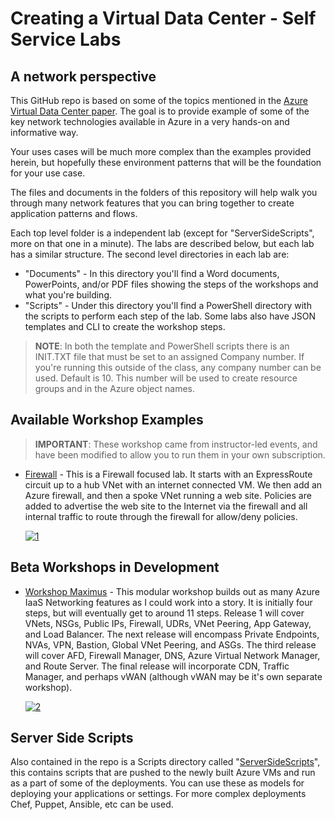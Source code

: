 # Creating a Virtual Data Center - Self Service Labs
## A network perspective

This GitHub repo is based on some of the topics mentioned in the [Azure Virtual Data Center paper][Paper]. The goal is to provide example of some of the key network technologies available in Azure in a very hands-on and informative way.

Your uses cases will be much more complex than the examples provided herein, but hopefully these environment patterns that will be the foundation for your use case. 

The files and documents in the folders of this repository will help walk you through many network features that you can bring together to create application patterns and flows.

Each top level folder is a independent lab (except for "ServerSideScripts", more on that one in a minute). The labs are described below, but each lab has a similar structure. The second level directories in each lab are:

* "Documents" - In this directory you'll find a Word documents, PowerPoints, and/or PDF files showing the steps of the workshops and what you're building.
* "Scripts" - Under this directory you'll find a PowerShell directory with the scripts to perform each step of the lab. Some labs also have JSON templates and CLI to create the workshop steps.

> **NOTE**: In both the template and PowerShell scripts there is an INIT.TXT file that must be set to an assigned Company number. If you're running this outside of the class, any company number can be used. Default is 10. This number will be used to create resource groups and in the Azure object names.

## Available Workshop Examples

> **IMPORTANT**: These workshop came from instructor-led events, and have been modified to allow you to run them in your own subscription.

* [Firewall][Firewall] - This is a Firewall focused lab. It starts with an ExpressRoute circuit up to a hub VNet with an internet connected VM. We then add an Azure firewall, and then a spoke VNet running a web site. Policies are added to advertise the web site to the Internet via the firewall and all internal traffic to route through the firewall for allow/deny policies.

    [![1]][1]

## Beta Workshops in Development

* [Workshop Maximus][Max] - This modular workshop builds out as many Azure IaaS Networking features as I could work into a story. It is initially four steps, but will eventually get to around 11 steps. Release 1 will cover VNets, NSGs, Public IPs, Firewall, UDRs, VNet Peering, App Gateway, and Load Balancer. The next release will encompass Private Endpoints, NVAs, VPN, Bastion, Global VNet Peering, and ASGs. The third release will cover AFD, Firewall Manager, DNS, Azure Virtual Network Manager, and Route Server. The final release will incorporate CDN, Traffic Manager, and perhaps vWAN (although vWAN may be it's own separate workshop).

    [![2]][2]

## Server Side Scripts

Also contained in the repo is a Scripts directory called "[ServerSideScripts][Server]", this contains scripts that are pushed to the newly built Azure VMs and run as a part of some of the deployments. You can use these as models for deploying your applications or settings. For more complex deployments Chef, Puppet, Ansible, etc can be used.

<!--Link References-->
[Paper]: https://docs.microsoft.com/azure/architecture/vdc/networking-virtual-datacenter
[AFD]: ./AFDLab/
[Firewall]: ./Firewall/
[Max]: ./Maximus/
[HubSpoke]: ./HubSpokeLab/
[vWAN]: ./vWanLab/
[Server]: ./Scripts/ServerSideScripts

<!--Image References-->
[0]: ./AFDLab/Documents/AFD.png "AFD Image"
[1]: ./Firewall/Documents/Firewall.png "Firewall Image" 
[2]: ./Maximus/Documents/Max.png "Workshop Maximus Image"
[3]: ./HubSpokeLab/Documents/HubSpoke.png "Hub and Spoke Image"
[4]: ./vWanLab/Documents/vWAN.png "Virtual WAN Image"
